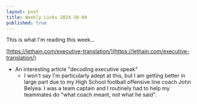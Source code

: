 ```yaml
---
layout: post
title: Weekly Links 2024-10-04
published: true
---
```


This is what I'm reading this week...

[https://lethain.com/executive-translation/](https://lethain.com/executive-translation/)
  - An interesting article "decoding executive speak"
    - I won't say I'm particularly adept at this, but I am getting better in large part due to my High School football offensive line coach John Belyea. I was a team captain and I routinely
      had to help my teammates do "what coach meant, not what he said".
